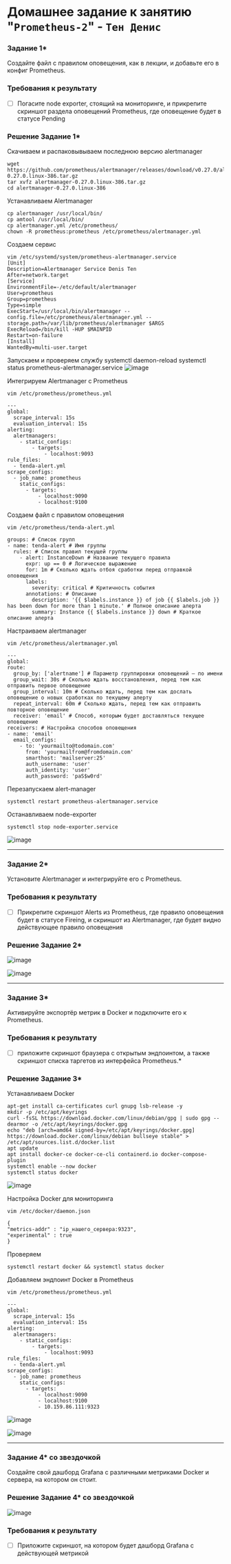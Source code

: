 # Домашнее задание к занятию "`Prometheus-2`" - `Тен Денис`


### Задание 1*
Создайте файл с правилом оповещения, как в лекции, и добавьте его в конфиг Prometheus.

### Требования к результату
- [ ] Погасите node exporter, стоящий на мониторинге, и прикрепите скриншот раздела оповещений Prometheus, где оповещение будет в статусе Pending

### Решение Задание 1*

Скачиваем и распаковывываем последнюю версию alertmanager
```
wget https://github.com/prometheus/alertmanager/releases/download/v0.27.0/alertmanager-0.27.0.linux-386.tar.gz
tar xvfz alertmanager-0.27.0.linux-386.tar.gz
cd alertmanager-0.27.0.linux-386
```
Устанавливаем Alertmanager
```
cp alertmanager /usr/local/bin/
cp amtool /usr/local/bin/
cp alertmanager.yml /etc/prometheus/
chown -R prometheus:prometheus /etc/prometheus/alertmanager.yml
```
Создаем сервис
```
vim /etc/systemd/system/prometheus-alertmanager.service
[Unit]
Description=Alertmanager Service Denis Ten
After=network.target
[Service]
EnvironmentFile=-/etc/default/alertmanager
User=prometheus
Group=prometheus
Type=simple
ExecStart=/usr/local/bin/alertmanager --config.file=/etc/prometheus/alertmanager.yml --storage.path=/var/lib/prometheus/alertmanager $ARGS
ExecReload=/bin/kill -HUP $MAINPID
Restart=on-failure
[Install]
WantedBy=multi-user.target
```
Запускаем и проверяем службу
systemctl daemon-reload
systemctl status  prometheus-alertmanager.service
![image](https://github.com/killakazzak/hw-prometeus-02/assets/32342205/9ac056f7-8e23-4034-8ef1-f21145893809)

Интегрируем Alertmanager с Prometheus
```
vim /etc/prometheus/prometheus.yml
```

```
---
global:
  scrape_interval: 15s
  evaluation_interval: 15s
alerting:
  alertmanagers:
    - static_configs:
        - targets:
            - localhost:9093
rule_files:
  - tenda-alert.yml
scrape_configs:
  - job_name: prometheus
    static_configs:
      - targets:
          - localhost:9090
          - localhost:9100
```

Создаем файл с правилом оповещения
```
vim /etc/prometheus/tenda-alert.yml
```
```
groups: # Список групп
- name: tenda-alert # Имя группы
  rules: # Список правил текущей группы
    - alert: InstanceDown # Название текущего правила
      expr: up == 0 # Логическое выражение
      for: 1m # Сколько ждать отбоя сработки перед отправкой оповещения
      labels:
        severity: critical # Критичность события
      annotations: # Описание
        description: '{{ $labels.instance }} of job {{ $labels.job }} has been down for more than 1 minute.' # Полное описание алерта
        summary: Instance {{ $labels.instance }} down # Краткое описание алерта
```

Настраиваем alertmanager
```
vim /etc/prometheus/alertmanager.yml
```
```
---
global:
route:
  group_by: ['alertname'] # Параметр группировки оповещений — по имени
  group_wait: 30s # Сколько ждать восстановления, перед тем как отправить первое оповещение
  group_interval: 10m # Сколько ждать, перед тем как дослать оповещение о новых сработках по текущему алерту
  repeat_interval: 60m # Сколько ждать, перед тем как отправить повторное оповещение
  receiver: 'email' # Способ, которым будет доставляться текущее оповещение
receivers: # Настройка способов оповещения
- name: 'email'
  email_configs:
    - to: 'yourmailto@todomain.com'
      from: 'yourmailfrom@fromdomain.com'
      smarthost: 'mailserver:25'
      auth_username: 'user'
      auth_identity: 'user'
      auth_password: 'paS$w0rd'
```
Перезапускаем alert-manager

```
systemctl restart prometheus-alertmanager.service
```

Останавливаем node-exporter
```
systemctl stop node-exporter.service
```
![image](https://github.com/killakazzak/hw-prometeus-02/assets/32342205/d6d76501-870d-4937-ae35-4d4ebce1309f)


---

### Задание 2*
Установите Alertmanager и интегрируйте его с Prometheus.

### Требования к результату
- [ ] Прикрепите скриншот Alerts из Prometheus, где правило оповещения будет в статусе Fireing, и скриншот из Alertmanager, где будет видно действующее правило оповещения

### Решение Задание 2*


![image](https://github.com/killakazzak/hw-prometeus-02/assets/32342205/b1eaab10-1018-4f81-8633-873c314f0aea)

![image](https://github.com/killakazzak/hw-prometeus-02/assets/32342205/719354c6-5135-4df0-a17b-e4923d108eb1)

---

### Задание 3*

Активируйте экспортёр метрик в Docker и подключите его к Prometheus.

### Требования к результату
- [ ] приложите скриншот браузера с открытым эндпоинтом, а также скриншот списка таргетов из интерфейса Prometheus.*

### Решение Задание 3*

Устанавливаем Docker
```
apt-get install ca-certificates curl gnupg lsb-release -y
mkdir -p /etc/apt/keyrings
curl -fsSL https://download.docker.com/linux/debian/gpg | sudo gpg --dearmor -o /etc/apt/keyrings/docker.gpg
echo "deb [arch=amd64 signed-by=/etc/apt/keyrings/docker.gpg] https://download.docker.com/linux/debian bullseye stable" > /etc/apt/sources.list.d/docker.list
apt update
apt install docker-ce docker-ce-cli containerd.io docker-compose-plugin
systemctl enable --now docker
systemctl status docker
```
![image](https://github.com/killakazzak/hw-prometeus-02/assets/32342205/28ec4dc4-021f-47dc-95b9-32abd90ad8a2)

Настройка Docker для мониторинга

```
vim /etc/docker/daemon.json
```
```
{
"metrics-addr" : "ip_нашего_сервера:9323",
"experimental" : true
}
```
Проверяем

```
systemctl restart docker && systemctl status docker
```
Добавляем эндпоинт Docker в Prometheus
```
vim /etc/prometheus/prometheus.yml
```
```
---
global:
  scrape_interval: 15s
  evaluation_interval: 15s
alerting:
  alertmanagers:
    - static_configs:
        - targets:
            - localhost:9093
rule_files:
  - tenda-alert.yml
scrape_configs:
  - job_name: prometheus
    static_configs:
      - targets:
          - localhost:9090
          - localhost:9100
          - 10.159.86.111:9323
```
![image](https://github.com/killakazzak/hw-prometeus-02/assets/32342205/5aed6afc-9128-4e36-b31a-ea10087bd70c)

![image](https://github.com/killakazzak/hw-prometeus-02/assets/32342205/fecd0d6d-dfb6-4561-b7f8-b7999948606e)



---

### Задание 4* со звездочкой 

Создайте свой дашборд Grafana с различными метриками Docker и сервера, на котором он стоит.

### Решение Задание 4* со звездочкой

![image](https://github.com/killakazzak/hw-prometeus-02/assets/32342205/7442e16d-da13-48c9-80af-23fd432cb582)



### Требования к результату
- [ ] Приложите скриншот, на котором будет дашборд Grafana с действующей метрикой


